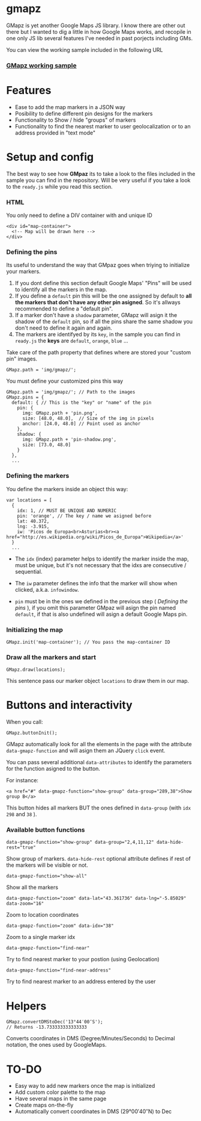 gmapz
=====

GMapz is yet another Google Maps JS library. I know there are other out there but I wanted to dig a little in how Google Maps works, and recopile in one only JS lib several features I've needed in past porjects including GMs.

You can view the working sample included in the following URL

<h3><a href="http://htmlpreview.github.io/?https://github.com/carloscabo/gmapz/blob/master/index.htm" target="_blank">GMapz working sample</a></h3>

Features
========

- Ease to add the map markers in a JSON way
- Posibility to define different pin designs for the markers
- Functionality to Show / hide "groups" of markers
- Functionality to find the nearest marker to user geolocalization or to an address provided in "text mode"

Setup and config
================

The best way to see how **GMpaz** its to take a look to the files included in the sample you can find in the repository. Will be very useful if you take a look to the `ready.js` while you read this section.

### HTML

You only need to define a DIV container with and unique ID

    <div id="map-container">
      <!-- Map will be drawn here -->
    </div>
    

### Defining the pins

Its useful to understand the way that GMpaz goes when triying to initialize your markers.

1. If you dont define this section default Google Maps' "Pins" will be used to identify all the markers in the map.
2. If you define a `default` pin this will be the one assigned by default to **all the markers that don't have any other pin asigned**. So it's allways recommended to define a "default pin".
3. If a marker don't have a `shadow` parameter, GMapz will asign it the shadow of the `default` pin, so if all the pins share the same shadow you don't need to define it again and again.
4. The markers are identifyed by its `key`, in the sample you can find in `ready.js` the **keys** are `default`, `orange`, `blue` ...

Take care of the path property that defines where are stored your "custom pin" images.

    GMapz.path = 'img/gmapz/';
    
You must define your customized pins this way

    GMapz.path = 'img/gmapz/'; // Path to the images
    GMapz.pins = {
      default: { // This is the "key" or "name" of the pin
        pin: {
          img: GMapz.path + 'pin.png',
          size: [48.0, 48.0],  // Size of the img in pixels
          anchor: [24.0, 48.0] // Point used as anchor
        },
        shadow: {
          img: GMapz.path + 'pin-shadow.png',
          size: [73.0, 48.0]
        }
      },
      ...

### Defining the markers

You define the markers inside an object this way:

    var locations = [
      {
        idx: 1, // MUST BE UNIQUE AND NUMERIC
        pin: 'orange', // The key / name we asigned before
        lat: 40.372,
        lng: -3.915,
        iw: 'Picos de Europa<br>Asturias<br><a href="http://es.wikipedia.org/wiki/Picos_de_Europa">Wikipedia</a>'
      }
      ...

- The `idx` (index) parameter helps to identify the marker inside the map, must be unique, but it's not necessary that the idxs are consecutive / sequential.

- The `iw` parameter defines the info that the marker will show when clicked, a.k.a. `infowindow`.

- `pin` must be in the ones we defined in the previous step ( _Defining the pins_ ), if you omit this parameter GMpaz will asign the pin named `default`, if that is also undefined will asign a default Google Maps pin.

### Initializing the map

    GMapz.init('map-container'); // You pass the map-container ID
    
### Draw all the markers and start

    GMapz.draw(locations);
    
This sentence pass our marker object `locations` to draw them in our map.

Buttons and interactivity
=========================

When you call:

    GMapz.buttonInit();
    
GMapz automatically look for all the elements in the page with the attribute `data-gmapz-function` and will asign them an JQuery `click` event.
    
You can pass several additional `data-attributes` to identify the parameters for the function asigned to the button.

For instance:

    <a href="#" data-gmapz-function="show-group" data-group="289,38">Show group B</a>
    
This button hides all markers BUT the ones defined in `data-group` (with `idx` `298` and `38` ).

### Available button functions

    data-gmapz-function="show-group" data-group="2,4,11,12" data-hide-rest="true"
Show group of markers. `data-hide-rest` optional attribute defines if rest of the markers will be visible or not.

    data-gmapz-function="show-all"
Show all the markers

    data-gmapz-function="zoom" data-lat="43.361736" data-lng="-5.85029" data-zoom="16"
Zoom to location coordinates

    data-gmapz-function="zoom" data-idx="38"
Zoom to a single marker idx

    data-gmapz-function="find-near"
Try to find nearest marker to your postion (using Geolocation)

    data-gmapz-function="find-near-address"
Try to find nearest marker to an address entered by the user

Helpers
=======

    GMapz.convertDMStoDec('13°44′00″S');
    // Returns -13.733333333333333
    
Converts coordinates in DMS (Degree/Minutes/Seconds) to Decimal notation, the ones used by GoogleMaps.

TO-DO
=====

- Easy way to add new markers once the map is initialized
- Add custom color palette to the map
- Have several maps in the same page
- Create maps on-the-fly
- Automatically convert coordinates in DMS (29°00′40″N) to Dec


